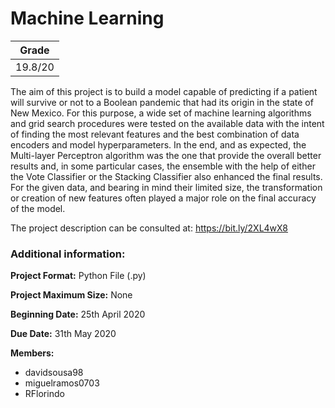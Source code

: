 # Machine Learning


| Grade                |
|:--------------------:|
| 19.8/20                |

The aim of this project is to build a model capable of predicting if a patient will survive or not to a Boolean pandemic that had its origin in the state of New Mexico. For this purpose, a wide set of machine learning algorithms and grid search procedures were tested on the available data with the intent of finding the most relevant features and the best combination of data encoders and model hyperparameters. In the end, and as expected, the Multi-layer Perceptron algorithm was the one that provide the overall better results and, in some particular cases, the ensemble with the help of either the Vote Classifier or the Stacking Classifier also enhanced the final results. For the given data, and bearing in mind their limited size, the transformation or creation of new features often played a major role on the final accuracy of the model.

The project description can be consulted at: https://bit.ly/2XL4wX8

### Additional information:

**Project Format:** Python File (.py)

**Project Maximum Size:** None

**Beginning Date:** 25th April 2020

**Due Date:** 31th May 2020

**Members:**
- davidsousa98
- miguelramos0703
- RFlorindo
